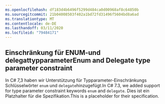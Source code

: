 ```yaml
---
ms.openlocfilehash: df183d4b6496f5299d484ca0d00968af8c64850b
ms.sourcegitcommit: 21b04008503f402a1bd72fd31496f5604bd8a6ad
ms.translationtype: MT
ms.contentlocale: de-DE
ms.lasthandoff: 03/11/2020
ms.locfileid: "79484171"
---
```

## <a name="enum-and-delegate-type-parameter-constraint"></a><span data-ttu-id="de5de-101">Einschränkung für ENUM-und delegattypparameter</span><span class="sxs-lookup"><span data-stu-id="de5de-101">Enum and Delegate type parameter constraint</span></span>

<span data-ttu-id="de5de-102">In C# 7,3 haben wir Unterstützung für Typparameter-Einschränkungs Schlüsselwörter `enum` und `delegate`hinzugefügt.</span><span class="sxs-lookup"><span data-stu-id="de5de-102">In C# 7.3, we added support for type parameter constraint keywords `enum` and `delegate`.</span></span>  <span data-ttu-id="de5de-103">Dies ist ein Platzhalter für die Spezifikation.</span><span class="sxs-lookup"><span data-stu-id="de5de-103">This is a placeholder for their specification.</span></span>
